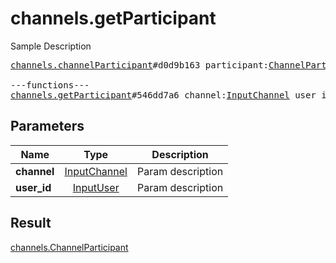 # channels.getParticipant

Sample Description

<pre>
<a href="../constructor/channels.channelParticipant">channels.channelParticipant</a>#d0d9b163 participant:<a href="../type/ChannelParticipant.md">ChannelParticipant</a> users:Vector&lt;<a href="../type/User.md">User</a>&gt; = <a href="../type/channels.ChannelParticipant.md">channels.ChannelParticipant</a>;

---functions---
<a href="../method/channels.getParticipant.md">channels.getParticipant</a>#546dd7a6 channel:<a href="../type/InputChannel.md">InputChannel</a> user_id:<a href="../type/InputUser.md">InputUser</a> = <a href="../type/channels.ChannelParticipant.md">channels.ChannelParticipant</a>;</pre>
## Parameters

| Name | Type | Description |
|------|:----:|-------------|
| **channel** | <a href="../type/InputChannel.md">InputChannel</a> | Param description |
| **user_id** | <a href="../type/InputUser.md">InputUser</a> | Param description |

## Result

<a href="../type/channels.ChannelParticipant.md">channels.ChannelParticipant</a>

